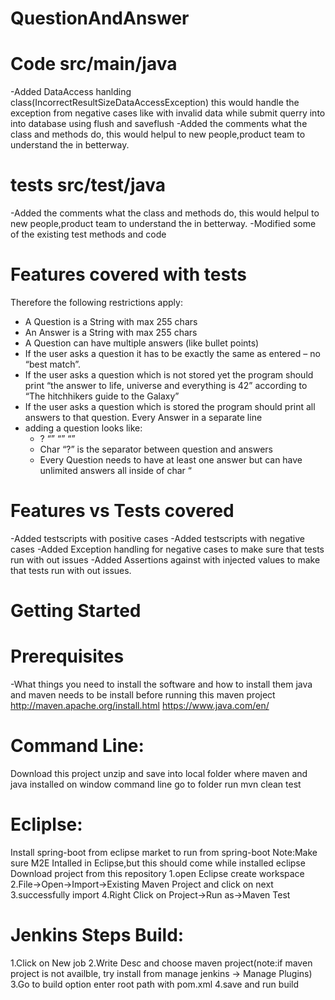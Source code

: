 # QuestionAndAnswer

# Code src/main/java
  -Added DataAccess hanlding class(IncorrectResultSizeDataAccessException) this would handle the exception from negative cases like   with    invalid data while submit querry into into database using flush and saveflush
  -Added the comments what the class and methods do, this would helpul to new people,product team to understand the in betterway.
# tests src/test/java
  -Added the comments what the class and methods do, this would helpul to new people,product team to understand the in betterway.
  -Modified some of the existing test methods and code

# Features covered with tests
  
Therefore the following restrictions apply:
  - A Question is a String with max 255 chars
  - An Answer is a String with max 255 chars
  - A Question can have multiple answers (like bullet points)
  - If the user asks a question it has to be exactly the same as entered – no “best match”.
  - If the user asks a question which is not stored yet the program should print “the answer to life, universe and everything is 42” according to “The hitchhikers guide to the Galaxy”
  - If the user asks a question which is  stored the program should print all answers to that question. Every Answer in a separate line
  - adding a question looks like: 
    - <question>? “<answer1>” “<answer2>” “<answerX>”
    - Char “?” is the separator between question and answers
    - Every Question needs to have at least one answer but can have unlimited answers all inside of char “
  
# Features vs Tests covered
  -Added testscripts with positive cases
  -Added testscripts with negative cases
  -Added Exception handling for negative cases to make sure that tests run with out issues
  -Added Assertions against with injected values to make that tests run with out issues.

# Getting Started

# Prerequisites
  -What things you need to install the software and how to install them java and maven needs to be install before running this maven project http://maven.apache.org/install.html https://www.java.com/en/

# Command Line:
Download this project unzip and save into local folder where maven and java installed on window command line go to folder run mvn clean test

# Ecliplse:
Install spring-boot from eclipse market to run from spring-boot
Note:Make sure M2E Intalled in Eclipse,but this should come while installed eclipse Download project from this repository 1.open Eclipse create workspace 2.File->Open->Import->Existing Maven Project and click on next 3.successfully import 4.Right Click on Project->Run as->Maven Test

# Jenkins Steps Build:

1.Click on New job 2.Write Desc and choose maven project(note:if maven project is not availble, try install from manage jenkins -> Manage Plugins) 3.Go to build option enter root path with pom.xml 4.save and run build


   
